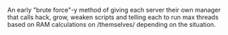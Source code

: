An early "brute force"-y method of giving each server their own manager that calls hack, grow, weaken scripts and telling each to run max threads based on RAM calculations on /themselves/ depending on the situation.
